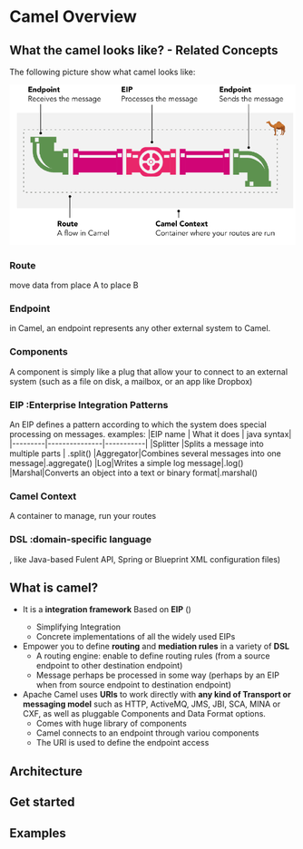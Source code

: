 # Camel Overview

## What the camel looks like? - Related Concepts

The following picture show what camel looks like:

![Alt text](pictures/camel-like.png?raw=true "What camel looks like")

### Route
move data from place A to place B
### Endpoint
in Camel, an endpoint represents any other external system to Camel.
### Components
A component is simply like a plug that allow your to connect to an external system (such as a file on disk, a mailbox, or an app like Dropbox)
### EIP :Enterprise Integration Patterns
An EIP defines a pattern according to which the system does special processing on messages.
examples:
|EIP name | What it does | java syntax|
|---------|---------------|-----------|
|Splitter |Splits a message into multiple parts | .split()
|Aggregator|Combines several messages into one message|.aggregate()
|Log|Writes a simple log message|.log()
|Marshal|Converts an object into a text or binary format|.marshal()
### Camel Context
A container to manage, run your routes
### DSL :domain-specific language

, like Java-based Fulent API, Spring or Blueprint XML configuration files)

## What is camel?

- It is a **integration framework** Based on **EIP** (<Enterprise Integration Patterns>)
  - Simplifying Integration
  - Concrete implementations of all the widely used EIPs 
- Empower you to define **routing** and **mediation rules** in a variety of **DSL**
  - A routing engine: enable to define routing rules (from a source endpoint to other destination endpoint)
  - Message perhaps be processed in some way (perhaps by an EIP when from source endpoint to destination endpoint)
- Apache Camel uses **URIs** to work directly with **any kind of Transport or messaging model** such as HTTP, ActiveMQ, JMS, JBI, SCA, MINA or CXF, as well as pluggable Components and Data Format options.
  - Comes with huge library of components  
  - Camel connects to an endpoint through variou components
  - The URI is used to define the endpoint access

## Architecture

## Get started

## Examples

